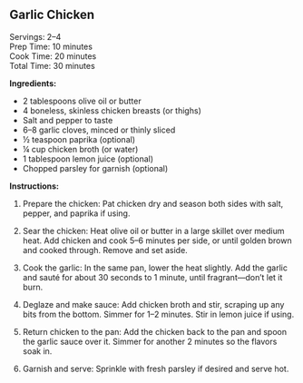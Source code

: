## Garlic Chicken

Servings: 2–4  
Prep Time: 10 minutes  
Cook Time: 20 minutes  
Total Time: 30 minutes  

**Ingredients:**
* 2 tablespoons olive oil or butter
* 4 boneless, skinless chicken breasts (or thighs)
* Salt and pepper to taste
* 6–8 garlic cloves, minced or thinly sliced
* ½ teaspoon paprika (optional)
* ¼ cup chicken broth (or water)
* 1 tablespoon lemon juice (optional)
* Chopped parsley for garnish (optional)

**Instructions:**
1. Prepare the chicken:
Pat chicken dry and season both sides with salt, pepper, and paprika if using.

2. Sear the chicken:
Heat olive oil or butter in a large skillet over medium heat. Add chicken and cook 5–6 minutes per side, or until golden brown and cooked through. Remove and set aside.

3. Cook the garlic:
In the same pan, lower the heat slightly. Add the garlic and sauté for about 30 seconds to 1 minute, until fragrant—don’t let it burn.

4. Deglaze and make sauce:
Add chicken broth and stir, scraping up any bits from the bottom. Simmer for 1–2 minutes. Stir in lemon juice if using.

5. Return chicken to the pan:
Add the chicken back to the pan and spoon the garlic sauce over it. Simmer for another 2 minutes so the flavors soak in.

6. Garnish and serve:
Sprinkle with fresh parsley if desired and serve hot.
